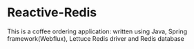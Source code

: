 # Reactive-Redis
This is a coffee ordering application: written using Java, Spring framework(Webflux), Lettuce Redis driver and Redis database
